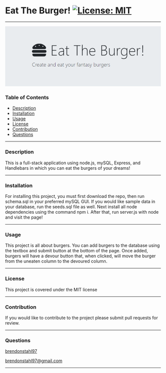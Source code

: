 
# Eat The Burger! [![License: MIT](https://img.shields.io/badge/License-MIT-yellow.svg)](https://opensource.org/licenses/MIT)
***
   
![burger example photo](./burgerpics.png)

### Table of Contents
* [Description](#Description)
* [Installation](#Installation)
* [Usage](#Usage)
* [License](#License)
* [Contribution](#Contribution)
* [Questions](#Questions)
---
   
### Description <a name="Description"></a>
This is a full-stack application using node.js, mySQL, Express, and Handlebars in which you can eat the burgers of your dreams!
   
---
   
### Installation <a name="Installation"></a>
For installing this project, you must first download the repo, then run schema.sql in your preferred mySQL GUI. If you would like sample data in your database, run the seeds.sql file as well. Next install all node dependencies using the command npm i. After that, run server.js with node and visit the page!
   
---
   
### Usage <a name="Usage"></a>
This project is all about burgers. You can add burgers to the database using the textbox and submit button at the bottom of the page. Once added, burgers will have a devour button that, when clicked, will move the burger from the uneaten column to the devoured column. 
   
---
   
### License <a name="License"></a>
This project is covered under the MIT license

---
   
### Contribution <a name="Contribution"></a>
If you would like to contribute to the project please submit pull requests for review.
   
---
   
   
### Questions <a name="Questions"></a>

[brendonstahl97](https://github.com/brendonstahl97)

brendonstahl97@gmail.com
   
---